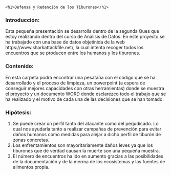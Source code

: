                                                                         	<h1>Defensa y Redención de los Tiburones</h1>

<h3>Introducción: </h3>
Esta pequeña presentación se desarrolla dentro de la segunda Ques que estoy realizando dentro del curso de Análisis de Datos. En este proyecto se ha trabajado con una base de datos objetinida de la web https://www.sharkattackfile.net/, la cual intenta recoger todos los encuentros que se producen entre los humanos y los tiburones.

<h3>Contenido: </h3>
En esta carpeta podrá encontrar una pesataña con el código que se ha desarrollado y el proceso de limpieza, un powerpoint (a espera de conseguir mejores capacidades con otras herramientas) donde se muestra el proyecto y un documento WORD donde esclarezco todo el trabajo que se ha realizado y el motivo de cada una de las decisiones que se han tomado.

<h3>Hipótesis: </h3>

1.	Se puede crear un perfil tanto del atacante como del perjudicado. Lo cual nos ayudaría tanto a realizar campañas de prevención para evitar daños humanos como medidas para alejar a dicho perfil de tiburón de zonas concretas. 
2.	Los enfrentamientos son mayoritariamente daños leves ya que los tiburones que de verdad causan la muerte son una pequeña muestra.
3.	El número de encuentros ha ido en aumento gracias a las posibilidades de la documentación y de la merma de los ecosistemas y las fuentes de alimentos propia.
